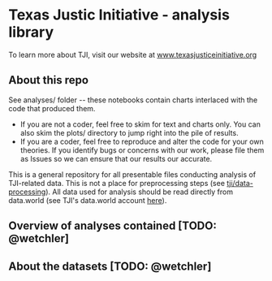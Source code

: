 # Texas Justic Initiative - analysis library

To learn more about TJI, visit our website at www.texasjusticeinitiative.org

## About this repo

See analyses/ folder -- these notebooks contain charts interlaced with the code that produced them.
  * If you are not a coder, feel free to skim for text and charts only. You can also skim the plots/ directory to jump right into the pile of results.
  * If you are a coder, feel free to reproduce and alter the code for your own theories. If you identify bugs or concerns with our work, please file them as Issues so we can ensure that our results our accurate.

This is a general repository for all presentable files conducting analysis of TJI-related data. This is not a place for preprocessing steps (see [tji/data-processing](https://github.com/texas-justice-initiative/data-processing)). All data used for analysis should be read directly from data.world (see TJI's data.world account [here](https://data.world/tji)).

## Overview of analyses contained [TODO: @wetchler]
## About the datasets [TODO: @wetchler]

